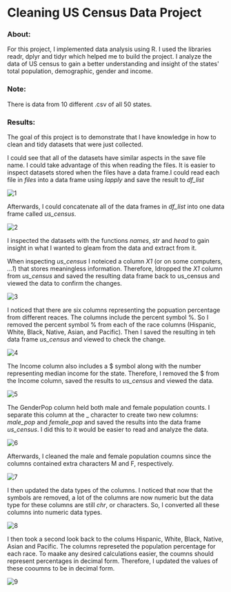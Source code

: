 # Cleaning US Census Data Project
### About: 

For this project, I implemented data analysis using R. I used the libraries readr, dplyr and tidyr which helped me to build the project. I analyze the data of US census to gain a better understanding and insight of the states' total population, demographic, gender and income.
 
### Note:

There is data from 10 different .csv of all 50 states.

### Results:

The goal of this project is to demonstrate that I have knowledge in how to clean and tidy datasets that were just collected.

I could see that all of the datasets have similar aspects in the save file name. I could take advantage of this when reading the files. It is easier to inspect datasets stored when the files have a data frame.I could read each file in *files* into a data frame using *lapply* and save the result to *df_list* 

![1](https://user-images.githubusercontent.com/89553126/135869606-92b835ae-ce11-4858-a059-b7fac4770543.PNG)

Afterwards, I could concatenate all of the data frames in *df_list* into one data frame called *us_census*.

![2](https://user-images.githubusercontent.com/89553126/135870828-8913b8e6-60ae-46f7-b9d8-afc5d4caec45.PNG)

I inspected the datasets with the functions *names*, *str* and *head* to gain insight in what I wanted to gleam from the data and extract from it.

When inspecting *us_census* I noteiced a column *X1* (or on some computers, *...1*) that stores meaningless information. Therefore,  Idropped the *X1* column from *us_census* and saved the resulting data frame back to us_census and viewed the data to confirm the changes.

![3](https://user-images.githubusercontent.com/89553126/135871960-a54ab496-c8a0-421c-b05a-8689ca9e037e.PNG)

I noticed that there are six columns representing the popuation percentage from different reaces. The columns include the percent symbol %. So I removed the percent symbol % from each of the race columns (Hispanic, White, Black, Native, Asian, and Pacific). Then I saved the resulting in teh data frame *us_census* and viewed to check the change.

![4](https://user-images.githubusercontent.com/89553126/135872559-549e6830-7af4-4951-b59d-ce989dd80120.PNG)

The Income column also includes a $ symbol along with the number representing median income for the state. Therefore, I removed the $ from the Income column, saved the results to *us_census* and viewed the data.

![5](https://user-images.githubusercontent.com/89553126/135874590-5857c886-00c0-48ea-be23-3f63987e867a.PNG)

The GenderPop column held both male and female population counts. I separate this column at the _ character to create two new columns: *male_pop* and *female_pop* and saved the results into the data frame *us_census*. I did this to it would be easier to read and analyze the data.


![6](https://user-images.githubusercontent.com/89553126/135874919-7b785203-1fd6-4cbf-9e23-a667c2b71de2.PNG)

Afterwards, I cleaned the male and female population coumns since the columns contained extra characters M and F, respectively.

![7](https://user-images.githubusercontent.com/89553126/135875163-5bfade5f-b457-42ca-9260-54416ff06325.PNG)

I then updated the data types of the columns. I noticed that now that the symbols are removed, a lot of the columns are now numeric but the data type for these columns are still *chr*, or characters. So, I converted all these columns into numeric data types.

![8](https://user-images.githubusercontent.com/89553126/135875688-a1a432aa-1e51-4a32-b215-f30ab2be5728.PNG)

I then took a second look back to the colums Hispanic, White, Black, Native, Asian and Pacific. The columns represeted the population percentage for each race. To maake any desired calculations easier, the coumns should represent percentages in decimal form. Therefore, I updated the values of these cooumns to be in decimal form.

![9](https://user-images.githubusercontent.com/89553126/135876127-657ea070-e646-4aed-bfd8-324058bb1e52.PNG)


